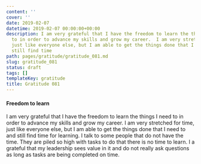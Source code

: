 ```yaml
---
content: ''
cover: ''
date: 2019-02-07
datetime: 2019-02-07 00:00:00+00:00
description: I am very grateful that I have the freedom to learn the things I need
  to in order to advance my skills and grow my career.  I am very stretched for time,
  just like everyone else, but I am able to get the things done that I need to and
  still find time
path: pages/gratitude/gratitude_081.md
slug: gratitude_081
status: draft
tags: []
templateKey: gratitude
title: Gratitude 081
---
```


#### Freedom to learn

I am very grateful that I have the freedom to learn the things I need to in order to advance my skills and grow my career.  I am very stretched for time, just like everyone else, but I am able to get the things done that I need to and still find time for learning.  I talk to some people that do not have the time.  They are piled so high with tasks to do that there is no time to learn.  I a grateful that my leadership sees value in it and do not really ask questions as long as tasks are being completed on time.